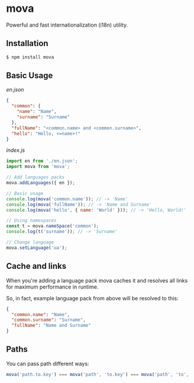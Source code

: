# mova
Powerful and fast internationalization (i18n) utility.

## Installation
```sh
$ npm install mova
```

## Basic Usage
_en.json_
```json
{
  "common": {
    "name": "Name",
    "surname": "Surname"
  },
  "fullName": "<common.name> and <common.surname>",
  "hello": "Hello, <=name>!"
}
```

_index.js_
```js
import en from './en.json';
import mova from 'mova';

// Add languages packs
mova.addLanguages({ en });

// Basic usage
console.log(mova('common.name')); // -> 'Name'
console.log(mova('fullName')); // -> 'Name and Surname'
console.log(mova('hello', { name: 'World' })); // -> 'Hello, World!'

// Using namespaces
const t = mova.nameSpace('common');
console.log(t('surname')); // -> 'Surname'

// Change language
mova.setLanguage('ua');
```

## Cache and links
When you're adding a language pack mova caches it and resolves all links for maximum performance in runtime.

So, in fact, example language pack from above will be resolved to this:
```json
{
  "common.name": "Name",
  "common.surname": "Surname",
  "fullName": "Name and Surname"
}
```

## Paths
You can pass path different ways:
```js
mova('path.to.key') === mova('path', 'to.key') === mova('path', 'to', 'key')
```
